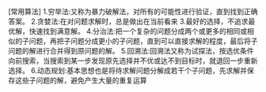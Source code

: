 [常用算法]
1.穷举法:又称为暴力破解法，对所有的可能性进行验证，直到找到正确答案。
2.贪婪法:在对问题求解时，总是做出在当前看来
3.最好的选择，不追求最优解，快速找到满意解。
4.分治法:把一个复杂的问题分成两个或更多的相同或相似的子问题，再把子问题分成更小的子问题，直到可以直接求解的程度，最后将子问题的解进行合并得到原问题的解。
5.回溯法:回溯法又称为试探法，按选优条件向前搜索，当搜索到某一步发现原先选择并不优或达不到目标时，就退回一步重新选择。
6.动态规划:基本思想也是将待求解问题分解成若干个子问题，先求解并保存这些子问题的解，避免产生大量的重复运算